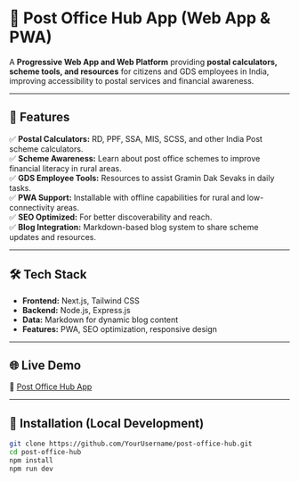 # 📮 Post Office Hub App (Web App & PWA)

A **Progressive Web App and Web Platform** providing **postal calculators, scheme tools, and resources** for citizens and GDS employees in India, improving accessibility to postal services and financial awareness.

---

## 🚀 Features

✅ **Postal Calculators:** RD, PPF, SSA, MIS, SCSS, and other India Post scheme calculators.  
✅ **Scheme Awareness:** Learn about post office schemes to improve financial literacy in rural areas.  
✅ **GDS Employee Tools:** Resources to assist Gramin Dak Sevaks in daily tasks.  
✅ **PWA Support:** Installable with offline capabilities for rural and low-connectivity areas.  
✅ **SEO Optimized:** For better discoverability and reach.  
✅ **Blog Integration:** Markdown-based blog system to share scheme updates and resources.

---

## 🛠 Tech Stack

- **Frontend:** Next.js, Tailwind CSS
- **Backend:** Node.js, Express.js
- **Data:** Markdown for dynamic blog content
- **Features:** PWA, SEO optimization, responsive design

---

## 🌐 Live Demo

🔗 [Post Office Hub App](https://www.postofficehub.in/)

---

## 🚧 Installation (Local Development)

```bash
git clone https://github.com/YourUsername/post-office-hub.git
cd post-office-hub
npm install
npm run dev

 
